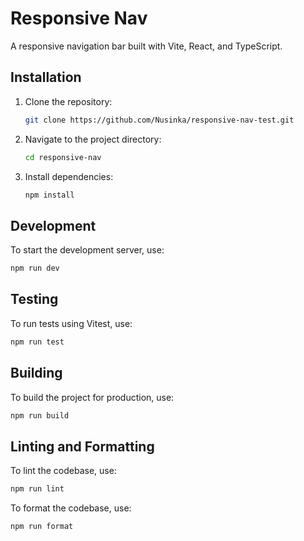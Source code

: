 # Responsive Nav

A responsive navigation bar built with Vite, React, and TypeScript.

## Installation

1. Clone the repository:

    ```bash
    git clone https://github.com/Nusinka/responsive-nav-test.git
    ```

2. Navigate to the project directory:

    ```bash
    cd responsive-nav
    ```

3. Install dependencies:

    ```bash
    npm install
    ```

## Development

To start the development server, use:

   ```bash
   npm run dev
   ```

## Testing

To run tests using Vitest, use:

   ```bash
   npm run test
   ```   

## Building

To build the project for production, use:

   ```bash
   npm run build
   ```

## Linting and Formatting

To lint the codebase, use:

   ```bash
   npm run lint
   ```

To format the codebase, use:

   ```bash
   npm run format
   ```
